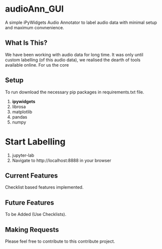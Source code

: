 # audioAnn_GUI
A simple iPyWidgets Audio Annotator to label audio data with minimal setup and maximum convnenience.

What Is This?
-------------

We have been working with audio data for long time. It was only until custom labelling (of this audio data), we realised the dearth of tools available online. For us the core 

Setup
---------------
To run download the necessary pip packages in requirements.txt file. 

1. **ipywidgets**
2. librosa
3. matplotlib
4. pandas
5. numpy

Start Labelling
===============


1. jupyter-lab
7. Navigate to http://localhost:8888 in your browser

Current Features
----------------
Checklist based features implemented.

Future Features
----------------
To be Added (Use Checklists).


Making Requests
---------------
Please feel free to contribute to this contribute project.
